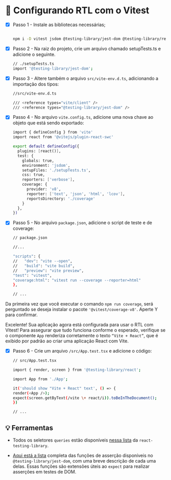 # 📝 Configurando RTL com o Vitest


- [X] Passo 1 - Instale as bibliotecas necessárias;

    ```bash

    npm i -D vitest jsdom @testing-library/jest-dom @testing-library/react @testing-library/user-event @types/jest
    ```
- [X] Passo 2 - Na raiz do projeto, crie um arquivo chamado setupTests.ts e adicione o seguinte.

    ```bash
    // ./setupTests.ts
    import '@testing-library/jest-dom';
    ```
- [X] Passo 3 - Altere também o arquivo ``src/vite-env.d.ts``, adicionando a importação dos tipos:
    ```bash
    //src/vite-env.d.ts

    /// <reference types="vite/client" />
    /// <reference types="@testing-library/jest-dom" />
    ```

- [X] Passo 4 - No arquivo ``vite.config.ts``, adicione uma nova chave ao objeto que está sendo exportado:

    ```bash
    import { defineConfig } from 'vite'
    import react from '@vitejs/plugin-react-swc'

    export default defineConfig({
      plugins: [react()],
      test: {
        globals: true,
        environment: 'jsdom',
        setupFiles: './setupTests.ts',
        css: true,
        reporters: ['verbose'],
        coverage: {
          provider: 'v8',
          reporter: ['text', 'json', 'html', 'lcov'],
          reportsDirectory: './coverage'
        }
      },
    })
    ```



- [X] Passo 5 - No arquivo ``package.json``,  adicione o script de teste e de coverage:

    ```bash
    // package.json

    //...

    "scripts": {
    //   "dev": "vite --open",
    //   "build": "vite build",
    //   "preview": "vite preview",
    "test": "vitest",
    "coverage:html": "vitest run --coverage --reporter=html"
    },

    // ...
    ```

Da primeira vez que você executar o comando ``npm run coverage``, será perguntado se deseja instalar o pacote ``'@vitest/coverage-v8'``. Aperte Y para confirmar.

Excelente! Sua aplicação agora está configurada para usar o RTL com Vitest! Para assegurar que tudo funciona conforme o esperado, verifique se o componente ``App`` renderiza corretamente o texto ``“Vite + React”``, que é exibido por padrão ao criar uma aplicação React com Vite.

- [X] Passo 6 - Crie um arquivo ``/src/App.test.tsx`` e adicione o código:

    ```bash
    // src/App.test.tsx

    import { render, screen } from '@testing-library/react';

    import App from './App';

    it('should show "Vite + React" text', () => {
    render(<App />);
    expect(screen.getByText(/vite \+ react/i)).toBeInTheDocument();
    })

    // ...
    ```


## 💡 Ferramentas

- Todos os seletores ``queries`` estão disponíveis [nessa lista](https://testing-library.com/docs/queries/about) da ``react-testing-library``.

- [Aqui está a lista](./jest_dom.md) completa das funções de asserção disponíveis no ``@testing-library/jest-dom``, com uma breve descrição de cada uma delas. Essas funções são extensões úteis ao ``expect`` para realizar asserções em testes de DOM. 